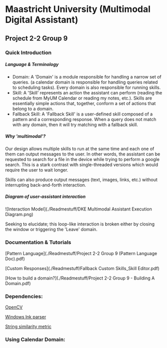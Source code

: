 # Maastricht University (Multimodal Digital Assistant)
## Project 2-2 Group 9

### Quick Introduction

##### Language & Terminology

* Domain: A 'Domain' is a module responsible for handling a narrow set of queries.  (a calendar domain is responsible for handling queries related to  scheduling tasks). Every domain is also responsible for running skills.
* Skill: A 'Skill' represents an action the assistant can perform (reading the  schedule from MyUM Calendar or reading my notes, etc.). Skills are  essentially simple actions that, together, conform a set of actions that belong to a domain.
* Fallback Skill: A 'Fallback Skill' is a user-defined skill composed of a pattern and a corresponding response. When a query does not match with any domain, then it will try matching with a fallback skill.

##### Why 'multimodal'?

Our design allows multiple skills to run at the same time and each one of them can output messages to the user. In other words, the assistant can be requested to search for a file in the device while trying to perform a google search. This is a stark contrast with single-threaded versions which would require the user to wait longer.

Skills can also produce output messages (text, images, links, etc.) without interrupting back-and-forth interaction.

##### Diagram of  user-assistant interaction

![Interaction Model](./Readmestuff/DKE Multimodal Assistant Execution Diagram.png)

Seeking to elucidate; this loop-like interaction is broken either by closing the window or triggering the 'Leave' domain.

### Documentation & Tutorials

[Pattern Language](./Readmestuff/Project 2-2 Group 9 (Pattern Language Doc).pdf)

[Custom Responses](./Readmestuff/Fallback Custom Skills_Skill Editor.pdf)

[How to build a domain?](./Readmestuff/Project 2-2 Group 9 - Building A Domain.pdf)

### Dependencies:

[OpenCV](https://opencv-java-tutorials.readthedocs.io/en/latest/01-installing-opencv-for-java.html)

[Windows lnk parser](https://stackoverflow.com/questions/309495/windows-shortcut-lnk-parser-in-java)

[String similarity metric](https://gist.github.com/thotro/af2dcbcf6bd7ecd9f5fc)

### Using Calendar Domain: